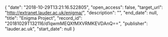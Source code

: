 {
  "date": "2018-10-29T13:21:16.522805", 
  "open_access": false, 
  "target_url": "http://extranet.lauder.ac.uk/enigma/", 
  "description": "", 
  "end_date": null, 
  "title": "Enigma Project", 
  "record_id": "20181029T132116/d1qwmMEQXfMXVRMKEVDAnQ==", 
  "publisher": "lauder.ac.uk", 
  "start_date": null
}

